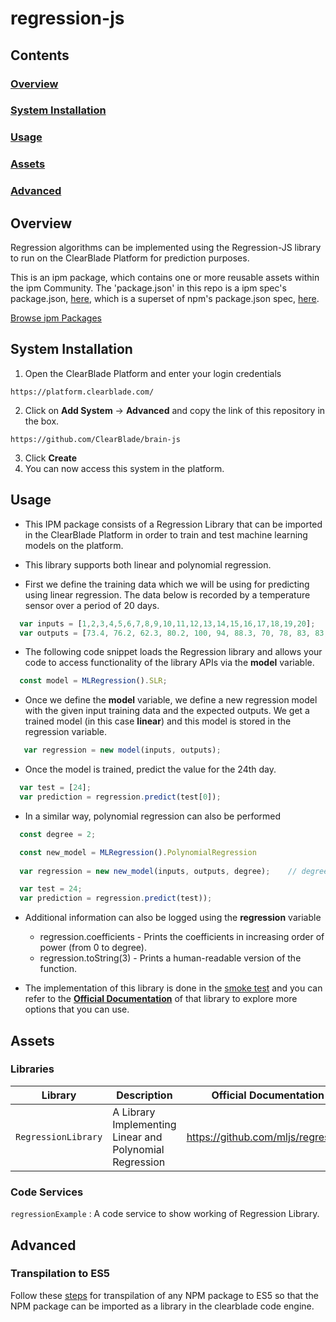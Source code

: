 # regression-js

## Contents

### [Overview](#overview-1)
### [System Installation](#system-installation)
### [Usage](#usage-1)
### [Assets](#assets-1)
### [Advanced](#advanced-1)

## Overview

Regression algorithms can be implemented using the Regression-JS library to run on the ClearBlade Platform for prediction purposes.

This is an ipm package, which contains one or more reusable assets within the ipm Community. The 'package.json' in this repo is a ipm spec's package.json, [here](https://docs.clearblade.com/v/3/6-ipm/spec), which is a superset of npm's package.json spec, [here](https://docs.npmjs.com/files/package.json).

[Browse ipm Packages](https://ipm.clearblade.com)

## System Installation

1. Open the ClearBlade Platform and enter your login credentials
```
https://platform.clearblade.com/
```
2. Click on **Add System** -> **Advanced** and copy the link of this repository in the box.
```
https://github.com/ClearBlade/brain-js
```
3. Click **Create**
4. You can now access this system in the platform.

## Usage

- This IPM package consists of a Regression Library that can be imported in the ClearBlade Platform in order to train and test machine learning models on the platform.

- This library supports both linear and polynomial regression.

- First we define the training data which we will be using for predicting using linear regression. The data below is recorded by a temperature sensor over a period of 20 days. 

``` javascript
  var inputs = [1,2,3,4,5,6,7,8,9,10,11,12,13,14,15,16,17,18,19,20];
  var outputs = [73.4, 76.2, 62.3, 80.2, 100, 94, 88.3, 70, 78, 83, 83, 91, 74, 68, 84, 81, 90, 94, 103, 99];
```

- The following code snippet loads the Regression library and allows your code to access functionality of the library APIs via the **model** variable.

``` javascript
  const model = MLRegression().SLR;
```

- Once we define the **model** variable, we define a new regression model with the given input training data and the expected outputs. We get a trained model (in this case **linear**) and this model is stored in the regression variable.

``` javascript
   var regression = new model(inputs, outputs);
```

- Once the model is trained, predict the value for the 24th day.

``` javascript
  var test = [24];
  var prediction = regression.predict(test[0]);
```

- In a similar way, polynomial regression can also be performed

``` javascript
  const degree = 2;

  const new_model = MLRegression().PolynomialRegression
  
  var regression = new new_model(inputs, outputs, degree);    // degree of the polynomial equation is provided

  var test = 24;
  var prediction = regression.predict(test));
```
 
- Additional information can also be logged using the **regression** variable
  - regression.coefficients -  Prints the coefficients in increasing order of power (from 0 to degree).
  - regression.toString(3) - Prints a human-readable version of the function.

- The implementation of this library is done in the [smoke test](https://github.com/ClearBlade/regression-js/blob/master/code/services/regressionExamples/regressionExamples.js) and you can refer to the [**Official Documentation**](https://github.com/mljs/regression) of that library to explore more options that you can use.  

## Assets

### Libraries 

| Library                   | Description                                             | Official Documentation             |
| ------------------------- | ------------------------------------------------------- | ---------------------------------- |
| ``` RegressionLibrary ``` | A Library Implementing Linear and Polynomial Regression | https://github.com/mljs/regression |

### Code Services

``` regressionExample ``` : A code service to show working of Regression Library.

## Advanced 

### Transpilation to ES5

Follow these [steps](https://github.com/ClearBlade/Machine-Learning-Node-Libraries/blob/master/README.md#steps-for-transpilation-to-es5-1) for transpilation of any NPM package to ES5 so that the NPM package can be imported as a library in the clearblade code engine.
